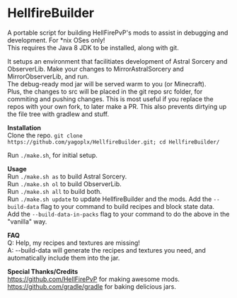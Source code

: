 # HellfireBuilder
A portable script for building HellFirePvP's mods to assist in debugging and development. For \*nix OSes only!  
This requires the Java 8 JDK to be installed, along with git.

It setups an environment that facilitiates development of Astral Sorcery and ObserverLib.
Make your changes to MirrorAstralSorcery and MirrorObserverLib, and run.  
The debug-ready mod jar will be served warm to you (or Minecraft).  
Plus, the changes to src will be placed in the git repo src folder, for commiting and pushing changes. This is most useful if you replace the repos with your own fork, to later make a PR.
This also prevents dirtying up the file tree with gradlew and stuff.

**Installation**  
Clone the repo. `git clone https://github.com/yagoplx/HellfireBuilder.git; cd HellfireBuilder/`
  
Run `./make.sh`, for initial setup.  

**Usage**  
Run `./make.sh as` to build Astral Sorcery.  
Run `./make.sh ol` to build ObserverLib.  
Run `./make.sh all` to build both.  
Run `./make.sh update` to update HellfireBuilder and the mods. 
Add the `--build-data` flag to your command to build recipes and block state data.  
Add the `--build-data-in-packs` flag to your command to do the above in the "vanilla" way.

**FAQ**  
Q: Help, my recipes and textures are missing!  
A: --build-data will generate the recipes and textures you need, and automatically include them into the jar.

**Special Thanks/Credits**  
https://github.com/HellFirePvP for making awesome mods.  
https://github.com/gradle/gradle for baking delicious jars.  
